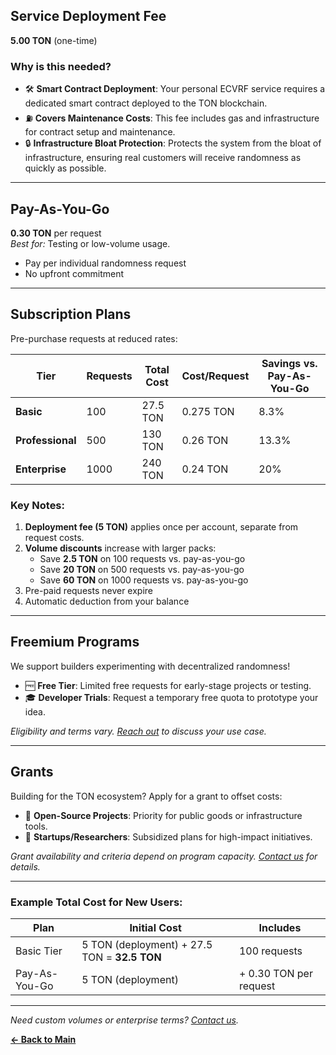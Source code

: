 ## **Service Deployment Fee**  
**5.00 TON** (one-time)  

### Why is this needed?
- 🛠 **Smart Contract Deployment**: Your personal ECVRF service requires a dedicated smart contract deployed to the TON blockchain.  
- ⛽ **Covers Maintenance Costs**: This fee includes gas and infrastructure for contract setup and maintenance.  
- 🔒 **Infrastructure Bloat Protection**: Protects the system from the bloat of infrastructure, ensuring real customers will receive randomness as quickly as possible.  

---

## **Pay-As-You-Go**
**0.30 TON** per request  
*Best for:* Testing or low-volume usage.   
- Pay per individual randomness request  
- No upfront commitment  

---

## **Subscription Plans**  
Pre-purchase requests at reduced rates:

| Tier          | Requests | Total Cost | Cost/Request | Savings vs. Pay-As-You-Go |
|---------------|----------|------------|--------------|---------------------------|
| **Basic**     | 100      | 27.5 TON   | 0.275 TON    | 8.3%                      |
| **Professional** | 500   | 130 TON    | 0.26 TON     | 13.3%                     |
| **Enterprise**| 1000     | 240 TON    | 0.24 TON     | 20%                       |

### Key Notes:
1. **Deployment fee (5 TON)** applies once per account, separate from request costs.  
2. **Volume discounts** increase with larger packs:
   - Save **2.5 TON** on 100 requests vs. pay-as-you-go  
   - Save **20 TON** on 500 requests vs. pay-as-you-go  
   - Save **60 TON** on 1000 requests vs. pay-as-you-go  
3. Pre-paid requests never expire  
4. Automatic deduction from your balance  

---

## **Freemium Programs**  
We support builders experimenting with decentralized randomness!  
- 🆓 **Free Tier**: Limited free requests for early-stage projects or testing.  
- 🎓 **Developer Trials**: Request a temporary free quota to prototype your idea.  

*Eligibility and terms vary. [Reach out](https://randomton.io/) to discuss your use case.*

---

## **Grants**  
Building for the TON ecosystem? Apply for a grant to offset costs:  
- 🌱 **Open-Source Projects**: Priority for public goods or infrastructure tools.  
- 🚀 **Startups/Researchers**: Subsidized plans for high-impact initiatives.  

*Grant availability and criteria depend on program capacity. [Contact us](https://randomton.io/) for details.*  

---

### Example Total Cost for New Users:
| Plan          | Initial Cost       | Includes          |
|---------------|--------------------|-------------------|
| Basic Tier    | 5 TON (deployment) + 27.5 TON = **32.5 TON** | 100 requests      |
| Pay-As-You-Go | 5 TON (deployment)    | + 0.30 TON per request |

---

*Need custom volumes or enterprise terms? [Contact us](https://randomton.io/).*

[**← Back to Main**](README.md)
